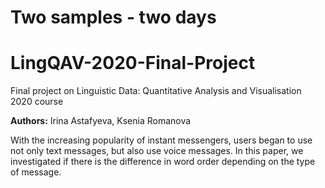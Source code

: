 # Two samples - two days 
# LingQAV-2020-Final-Project
Final project on Linguistic Data: Quantitative Analysis and Visualisation 2020 course 

**Authors:** Irina Astafyeva, Ksenia Romanova


With the increasing popularity of instant messengers, users began to use not only text messages, but also use voice messages. In this paper, we investigated if there is the difference in word order depending on the type of message.



